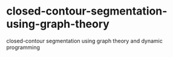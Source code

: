 # closed-contour-segmentation-using-graph-theory
closed-contour segmentation using graph theory and dynamic programming
